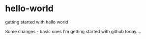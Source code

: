 # hello-world
getting started with hello world

Some changes - basic ones
I'm getting started with github today....
